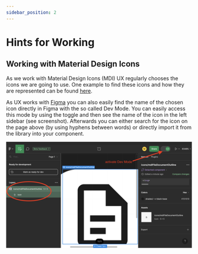 ```yaml
---
sidebar_position: 2
---
```


# Hints for Working

## Working with Material Design Icons

As we work with Material Design Icons (MDI) UX regularly chooses the icons we are going to use.
One example to find these icons and how they are represented can be found [here](https://pictogrammers.com/library/mdi/).

As UX works with [Figma](https://www.figma.com) you can also easily find the name of the chosen icon directly in Figma with the so called Dev Mode.
You can easily access this mode by using the toggle and then see the name of the icon in the left sidebar (see screenshot).
Afterwards you can either search for the icon on the page above (by using hyphens between words) or directly import it from the library into your component.

![Figma Dev Mode](./figmaDevMode.png)
